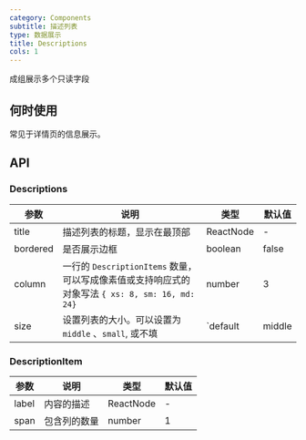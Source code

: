 ```yaml
---
category: Components
subtitle: 描述列表
type: 数据展示
title: Descriptions
cols: 1
---
```


成组展示多个只读字段

## 何时使用

常见于详情页的信息展示。

## API

### Descriptions

| 参数 | 说明 | 类型 | 默认值 |
| --- | --- | --- | --- |
| title | 描述列表的标题，显示在最顶部 | ReactNode | - |
| bordered | 是否展示边框 | boolean  | false |
| column | 一行的 `DescriptionItems` 数量，可以写成像素值或支持响应式的对象写法 `{ xs: 8, sm: 16, md: 24}` | number  | 3 |
| size | 设置列表的大小。可以设置为 `middle` 、`small`, 或不填 | `default | middle | small` | false |

### DescriptionItem

| 参数 | 说明 | 类型 | 默认值 |
| --- | --- | --- | --- |
| label | 内容的描述 | ReactNode  | - |
| span  | 包含列的数量 | number  | 1 |
